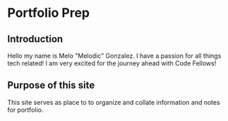 # Portfolio Prep

## Introduction

Hello my name is Melo "Melodic" Gonzalez.  I have a passion for all things tech related! I am very excited for the journey ahead with Code Fellows!

## Purpose of this site

This site serves as place to to organize and collate information and notes for portfolio.
